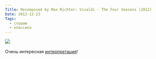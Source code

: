```yaml
---
Title: Recomposed by Max Richter: Vivaldi - The Four Seasons (2012)
Date: 2012-12-23
Tags: 
  - слушаю
  - классика
---
```


<div class="text"><img src="https://dl.dropbox.com/u/140528/site/recomposed.jpeg" /><br /><br />
Очень интересная <a href="http://www.discogs.com/Max-Richter-Recomposed-By-Max-Richter-Vivaldi-The-Four-Seasons-/master/499517">интерпретация</a>!</div>